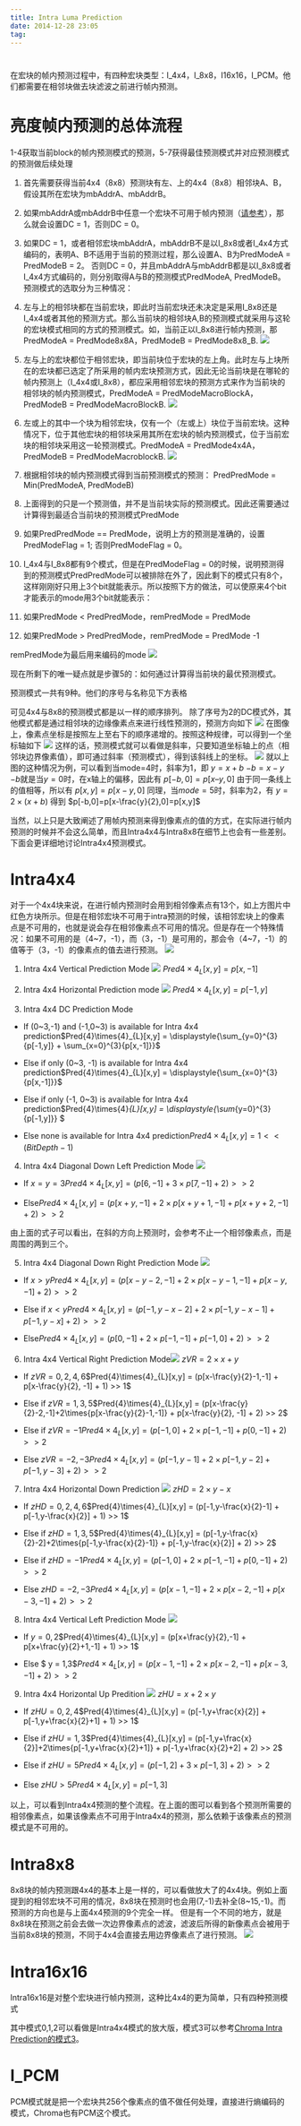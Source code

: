```yaml
---
title: Intra Luma Prediction
date: 2014-12-28 23:05
tag: 
---
```



# 
在宏块的帧内预测过程中，有四种宏块类型：I_4x4，I_8x8，I16x16，I_PCM。他们都需要在相邻块做去块滤波之前进行帧内预测。


# 亮度帧内预测的总体流程
1-4获取当前block的帧内预测模式的预测，5-7获得最佳预测模式并对应预测模式的预测做后续处理

1. 首先需要获得当前4x4（8x8）预测块有左、上的4x4（8x8）相邻块A、B，假设其所在宏块为mbAddrA、mbAddrB。

2. 如果mbAddrA或mbAddrB中任意一个宏块不可用于帧内预测（[请参考](http://www.cnblogs.com/TaigaCon/p/4149938.html)），那么就会设置DC = 1，否则DC = 0。

3. 如果DC = 1，或者相邻宏块mbAddrA，mbAddrB不是以I_8x8或者I_4x4方式编码的，表明A、B不适用于当前的预测过程，那么设置A、B为PredModeA = PredModeB = 2。
否则DC = 0，并且mbAddrA与mbAddrB都是以I_8x8或者I_4x4方式编码的，则分别取得A与B的预测模式PredModeA, PredModeB。
预测模式的选取分为三种情况：

  1. 左与上的相邻块都在当前宏块，即此时当前宏块还未决定是采用I_8x8还是I_4x4或者其他的预测方式。那么当前块的相邻块A,B的预测模式就采用与这轮的宏块模式相同的方式的预测模式。如，当前正以I_8x8进行帧内预测，那PredModeA = PredMode8x8A，PredModeB = PredMode8x8_B.
![](2014-12-28-intra-luma-prediction/282304539976993.jpg)

  2. 左与上的宏块都位于相邻宏块，即当前块位于宏块的左上角。此时左与上块所在的宏块都已选定了所采用的帧内宏块预测方式，因此无论当前块是在哪轮的帧内预测上（I_4x4或I_8x8），都应采用相邻宏块的预测方式来作为当前块的相邻块的帧内预测模式，PredModeA = PredModeMacroBlockA，PredModeB = PredModeMacroBlockB.
![](2014-12-28-intra-luma-prediction/282304546385864.jpg)

  3. 左或上的其中一个块为相邻宏块，仅有一个（左或上）块位于当前宏块。这种情况下，位于其他宏块的相邻块采用其所在宏块的帧内预测模式，位于当前宏块的相邻块采用这一轮预测模式。PredModeA = PredMode4x4A，PredModeB = PredModeMacroblockB.
![](2014-12-28-intra-luma-prediction/282304551224549.jpg)




4. 根据相邻块的帧内预测模式得到当前预测模式的预测：
PredPredMode = Min(PredModeA, PredModeB)

5. 上面得到的只是一个预测值，并不是当前块实际的预测模式。因此还需要通过计算得到最适合当前块的预测模式PredMode

6. 如果PredPredMode == PredMode，说明上方的预测是准确的，设置PredModeFlag = 1;
否则PredModeFlag = 0。

7. I_4x4与I_8x8都有9个模式，但是在PredModeFlag = 0的时候，说明预测得到的预测模式PredPredMode可以被排除在外了，因此剩下的模式只有8个，这样刚刚好只用上3个bit就能表示。所以按照下方的做法，可以使原来4个bit才能表示的mode用3个bit就能表示：

  1. 如果PredMode < PredPredMode，remPredMode = PredMode

  2. 如果PredMode > PredPredMode，remPredMode = PredMode -1

remPredMode为最后用来编码的mode
![](2014-12-28-intra-luma-prediction/282304556389692.jpg)



现在所剩下的唯一疑点就是步骤5的：如何通过计算得当前块的最优预测模式。

预测模式一共有9种。他们的序号与名称见下方表格



可见4x4与8x8的预测模式都是以一样的顺序排列。
除了序号为2的DC模式外，其他模式都是通过相邻块的边缘像素点来进行线性预测的，预测方向如下
![](2014-12-28-intra-luma-prediction/282304560138877.jpg)
在图像上，像素点坐标是按照左上至右下的顺序递增的。按照这种规律，可以得到一个坐标轴如下
![](2014-12-28-intra-luma-prediction/282304563258848.jpg)
这样的话，预测模式就可以看做是斜率，只要知道坐标轴上的点（相邻块边界像素值），即可通过斜率（预测模式），得到该斜线上的坐标。
![](2014-12-28-intra-luma-prediction/282304566696277.jpg)
就以上图的这种情况为例，可以看到当mode=4时，斜率为1，即
$y=x+b$
$-b=x-y$
$-b$就是当$y=0$时，在x轴上的偏移，因此有
$p[-b,0]=p[x –y,0]$
由于同一条线上的值相等，所以有
$p[x,y]=p[x-y,0]$
同理，当$mode=5$时，斜率为2，有
$y=2\times{(x+b)}$
得到
$p[-b,0]=p[x-\frac{y}{2},0]=p[x,y]$

当然，以上只是大致阐述了用帧内预测来得到像素点的值的方式，在实际进行帧内预测的时候并不会这么简单，而且Intra4x4与Intra8x8在细节上也会有一些差别。下面会更详细地讨论Intra4x4预测模式。


# Intra4x4
对于一个4x4块来说，在进行帧内预测时会用到相邻像素点有13个，如上方图片中红色方块所示。但是在相邻宏块不可用于intra预测的时候，该相邻宏块上的像素点是不可用的，也就是说会存在相邻像素点不可用的情况。但是存在一个特殊情况：如果不可用的是（4~7，-1），而（3，-1）是可用的，那会令（4~7，-1）的值等于（3，-1）的像素点的值去进行预测。
![](2014-12-28-intra-luma-prediction/282304570608691.jpg)


1. Intra 4x4 Vertical Prediction Mode
![](2014-12-28-intra-luma-prediction/282304573416905.jpg)
$Pred{4}\times{4}_{L}[x,y] = p[x,-1]$


2. Intra 4x4 Horizontal Prediction mode
![](2014-12-28-intra-luma-prediction/282304578884805.jpg)
$Pred{4}\times{4}_{L}[x,y] = p[-1,y]$


3. Intra 4x4 DC Prediction Mode

  * If (0~3,-1) and (-1,0~3) is available for Intra 4x4 prediction$Pred{4}\times{4}_{L}[x,y] = \displaystyle{\sum_{y=0}^{3}{p[-1,y]} + \sum_{x=0}^{3}{p[x,-1]}}$

  * Else if only (0~3, -1) is available for Intra 4x4 prediction$Pred{4}\times{4}_{L}[x,y] = \displaystyle{\sum_{x=0}^{3}{p[x,-1]}}$

  * Else if only (-1, 0~3) is available for Intra 4x4 prediction$Pred{4}\times{4}_{L}[x,y] = \displaystyle{\sum_{y=0}^{3}{p[-1,y]}} $

  * Else none is available for Intra 4x4 prediction$Pred{4}\times{4}_{L}[x,y] = 1<<(BitDepth-1)$



4. Intra 4x4 Diagonal Down Left Prediction Mode
![](2014-12-28-intra-luma-prediction/282304582004775.jpg)

  * If $x = y = 3$$Pred{4}\times{4}_{L}[x,y] = (p[6,-1] + 3\times{p[7,-1]} + 2) >> 2$

  * Else$Pred{4}\times{4}_{L}[x,y] = (p[x + y,-1] + 2\times{p[x + y + 1,-1]} + p[x + y +2, -1] + 2) >> 2$

由上面的式子可以看出，在斜的方向上预测时，会参考不止一个相邻像素点，而是周围的两到三个。


5. Intra 4x4 Diagonal Down Right Prediction Mode
![](2014-12-28-intra-luma-prediction/282304586858161.jpg)

  * If $x > y$$Pred{4}\times{4}_{L}[x,y] = (p[x-y-2,-1] + 2\times{p[x-y-1,-1]} + p[x-y, -1] + 2) >> 2$

  * Else if $x < y$$Pred{4}\times{4}_{L}[x,y] = (p[-1,y-x-2] + 2\times{p[-1,y-x-1]} + p[-1,y-x] + 2) >> 2$

  * Else$Pred{4}\times{4}_{L}[x,y] = (p[0,-1] + 2\times{p[-1,-1]} + p[-1,0] +2)>>2$



6. Intra 4x4 Vertical Right Prediction Mode![](2014-12-28-intra-luma-prediction/282304590444118.jpg)
$zVR = 2\times{x}+y$

  * If $zVR = 0,2,4,6$$Pred{4}\times{4}_{L}[x,y] = (p[x-\frac{y}{2}-1,-1] + p[x-\frac{y}{2}, -1] + 1) >> 1$

  * Else if $zVR = 1,3,5$$Pred{4}\times{4}_{L}[x,y] = (p[x-\frac{y}{2}-2,-1]+2\times{p[x-\frac{y}{2}-1,-1]} + p[x-\frac{y}{2}, -1] + 2) >> 2$

  * Else if $zVR = -1$$Pred{4}\times{4}_{L}[x,y] = (p[-1,0]+2\times{p[-1,-1]} + p[0, -1] + 2) >> 2$

  * Else $zVR = -2, -3$$Pred{4}\times{4}_{L}[x,y] = (p[-1,y-1]+2\times{p[-1,y-2]} + p[-1,y-3] + 2) >> 2$



7. Intra 4x4 Horizontal Down Prediction
![](2014-12-28-intra-luma-prediction/282304596535531.jpg)
$zHD = 2\times{y}-x$

  * If $zHD = 0,2,4,6$$Pred{4}\times{4}_{L}[x,y] = (p[-1,y-\frac{x}{2}-1] + p[-1,y-\frac{x}{2}] + 1) >> 1$

  * Else if $zHD = 1,3,5$$Pred{4}\times{4}_{L}[x,y] = (p[-1,y-\frac{x}{2}-2]+2\times{p[-1,y-\frac{x}{2}-1]} + p[-1,y-\frac{x}{2}] + 2) >> 2$

  * Else if $zHD = -1$$Pred{4}\times{4}_{L}[x,y] = (p[-1,0]+2\times{p[-1,-1]} + p[0, -1] + 2) >> 2$

  * Else $zHD = -2, -3$$Pred{4}\times{4}_{L}[x,y] = (p[x-1,-1]+2\times{p[x-2,-1]} + p[x-3,-1] + 2) >> 2$



8. Intra 4x4 Vertical Left Prediction Mode
![](2014-12-28-intra-luma-prediction/282304599818730.jpg)

  * If $y = 0,2$$Pred{4}\times{4}_{L}[x,y] = (p[x+\frac{y}{2},-1] + p[x+\frac{y}{2}+1,-1] + 1) >> 1$

  * Else $ y = 1,3$$Pred{4}\times{4}_{L}[x,y] = (p[x-1,-1]+2\times{p[x-2,-1]} + p[x-3,-1] + 2) >> 2$



9. Intra 4x4 Horizontal Up Predition
![](2014-12-28-intra-luma-prediction/282305003256159.jpg)
$zHU = x + 2\times{y}$

  * If $zHU = 0,2,4$$Pred{4}\times{4}_{L}[x,y] = (p[-1,y+\frac{x}{2}] + p[-1,y+\frac{x}{2}+1] + 1) >> 1$

  * Else if $zHU = 1,3$$Pred{4}\times{4}_{L}[x,y] = (p[-1,y+\frac{x}{2}]+2\times{p[-1,y+\frac{x}{2}+1]} + p[-1,y+\frac{x}{2}+2] + 2) >> 2$

  * Else if $zHU = 5$$Pred{4}\times{4}_{L}[x,y] = (p[-1,2]+3\times{p[-1,3]} + 2) >> 2$

  * Else $zHU > 5$$Pred{4}\times{4}_{L}[x,y] = p[-1,3]$



以上，可以看到Intra4x4预测的整个流程。在上面的图可以看到各个预测所需要的相邻像素点，如果该像素点不可用于Intra4x4的预测，那么依赖于该像素点的预测模式是不可用的。


# Intra8x8
8x8块的帧内预测跟4x4的基本上是一样的，可以看做放大了的4x4块。例如上面提到的相邻宏块不可用的情况，8x8块在预测时也会用(7,-1)去补全(8~15,-1)。而预测的方向也是与上面4x4预测的9个完全一样。
但是有一个不同的地方，就是8x8块在预测之前会去做一次边界像素点的滤波，滤波后所得的新像素点会被用于当前8x8块的预测，不同于4x4会直接去用边界像素点了进行预测。
![](2014-12-28-intra-luma-prediction/282305007471331.jpg)



# Intra16x16
Intra16x16是对整个宏块进行帧内预测，这种比4x4的更为简单，只有四种预测模式


其中模式0,1,2可以看做是Intra4x4模式的放大版，模式3可以参考[Chroma Intra Prediction的模式3](http://www.cnblogs.com/TaigaCon/p/4149938.html)。


# I_PCM
PCM模式就是把一个宏块共256个像素点的值不做任何处理，直接进行熵编码的模式，Chroma也有PCM这个模式。












